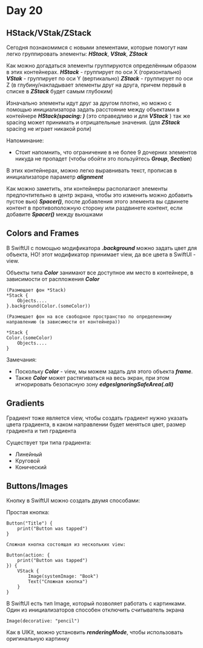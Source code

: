 #  Day 20

## HStack/VStak/ZStack

Сегодня познакомимся с новыми элементами, которые помогут нам легко группировать элементы: ***HStack***, ***VStak***, ***ZStack***

Как можно догадаться элементы группируются определённым образом в этих контейнерах.
***HStack*** - группирует по оси X (горизонтально)
***VStak*** - группирует по оси Y (вертикально)
***ZStack*** - группирует по оси Z (в глубину/накладывает элементы друг на друга, причем первый в списке в  ***ZStack*** будет самым глубоким)

Изначально элементы идут друг за другом плотно, но можно с помощью инициализатора задать расстояние между объектами в контейнере ***HStack(spacing: )***  (это справедливо и для ***VStack*** ) так же spacing может принимать и отрицательные значения. (для ***ZStack*** spacing не играет никакой роли)

Напоминание:
- Стоит напомнить, что ограничение в не более 9 дочерних элементов никуда не пропадет (чтобы обойти это пользуйтесь ***Group***, ***Section***)

В этих контейнерах, можно легко  выравнивать текст, прописав в инициализаторе параметр ***alignment***

Как можно заметить, эти контейнеры располагают элементы предпочтительно в центр экрана, чтобы это изменить можно добавить пустое вью) ***Spacer()***, после добавления этого элемента вы сдвинете контент в противоположную сторону или раздвинете контент, если добавите  ***Spacer()*** между вьюшками

## Colors and Frames

В SwiftUI с помощью модификатора ***.background*** можно задать цвет для объекта, НО! этот модификатор принимает view, да все цвета в SwiftUI - view.

Объекты типа ***Color*** занимают все доступное им место в контейнере, в зависимости от распложения ***Color***

```
(Размещает фон *Stack)
*Stack {
    Objects....
}.background(Color.(someColor))

(Размещает фон на все свободное пространство по определенному направлению (в зависимости от контейнера))

*Stack {
Color.(someColor)
    Objects....
}

```


Замечания:
- Поскольку ***Color*** - view, мы можем задать для этого объекта ***frame***.
- Также ***Сolor*** может растягиваться на весь экран, при этом игнорировать безопасную зону ***edgesIgnoringSafeArea(.all)***

## Gradients

Градиент тоже является view, чтобы создать градиент нужно указать цвета градиента, в каком направлении будет меняться цвет, размер градиента и тип градиента

Существует три типа градиента:
- Линейный
- Круговой
- Конический

## Buttons/Images

Кнопку в SwiftUI можно создать двумя способами:


Простая кнопка:

```
Button("Title") {
    print("Button was tapped")
}

Сложная кнопка состоящая из нескольких view:

Button(action: {
    print("Button was tapped")
}) {
    VStack {
        Image(systemImage: "Book")
        Text("Сложная кнопка")
    }
}

```
В SwiftUI есть тип  Image, который позволяет работать с картинками.
Один из инициализаторов способен отключить считыватель экрана

```
Image(decorative: "pencil")

```

Как в UIKit, можно установить ***renderingMode***, чтобы использовать оригинальную картинку
